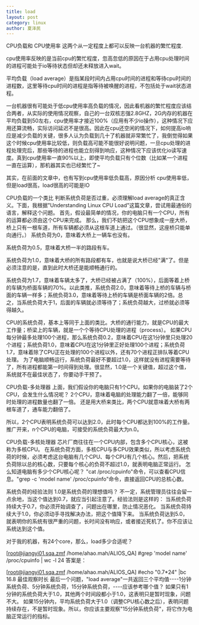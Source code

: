 ```yaml
---
title: load
layout: post
category: linux
author: 夏泽民
---
```

CPU负载和 CPU使用率
这两个从一定程度上都可以反映一台机器的繁忙程度.

cpu使用率反映的是当前cpu的繁忙程度，忽高忽低的原因在于占用cpu处理时间的进程可能处于io等待状态但却还未释放进入wait。

平均负载（load average）是指某段时间内占用cpu时间的进程和等待cpu时间的进程数，这里等待cpu时间的进程是指等待被唤醒的进程，不包括处于wait状态进程。
<!-- more -->
一台机器很有可能处于低cpu使用率高负载的情况，因此看机器的繁忙程度应该结合两者，从实际的使用情况观察，自己的一台双核志强2.8GHZ，2G内存的机器在平均负载到50左右，cpu使用率才接近100%（应用有不少io操作），这种情况下应用还算流畅，实际访问延迟不是很高。因此在cpu还空闲的情况下，如何提高io响应是减少负载的关键，很多人认为负载到几十了机器就非常繁忙了，我倒觉得如果这个时候cpu使用率比较低，则负载高可能不能很好说明问题，一旦cpu处理的进程处理完后，那些等待的进程也能立刻得到响应，这种情况下应该优化io读写速度。真到cpu使用率一直90%以上，即使平均负载只有个位数（比如某一个进程一直在运算），那机器其实也已经繁忙了~

其实，在前面的文章中，也有写到cpu使用率低负载高，原因分析 cpu使用率低，但是load很高，load很高的可能是IO

CPU负载的一个类比
判断系统负荷是否过重，必须理解load average的真正含义。下面，我根据"Understanding Linux CPU Load"这篇文章，尝试用最通俗的语言，解释这个问题。
首先，假设最简单的情况，你的电脑只有一个CPU，所有的运算都必须由这个CPU来完成。
那么，我们不妨把这个CPU想象成一座大桥，桥上只有一根车道，所有车辆都必须从这根车道上通过。（很显然，这座桥只能单向通行。）
系统负荷为0，意味着大桥上一辆车也没有。

系统负荷为0.5，意味着大桥一半的路段有车。

系统负荷为1.0，意味着大桥的所有路段都有车，也就是说大桥已经"满"了。但是必须注意的是，直到此时大桥还是能顺畅通行的。

系统负荷为1.7，意味着车辆太多了，大桥已经被占满了（100%），后面等着上桥的车辆为桥面车辆的70%。以此类推，系统负荷2.0，意味着等待上桥的车辆与桥面的车辆一样多；系统负荷3.0，意味着等待上桥的车辆是桥面车辆的2倍。总之，当系统负荷大于1，后面的车辆就必须等待了；系统负荷越大，过桥就必须等得越久。

CPU的系统负荷，基本上等同于上面的类比。大桥的通行能力，就是CPU的最大工作量；桥梁上的车辆，就是一个个等待CPU处理的进程（process）。
如果CPU每分钟最多处理100个进程，那么系统负荷0.2，意味着CPU在这1分钟里只处理20个进程；系统负荷1.0，意味着CPU在这1分钟里正好处理100个进程；系统负荷1.7，意味着除了CPU正在处理的100个进程以外，还有70个进程正排队等着CPU处理。
为了电脑顺畅运行，系统负荷最好不要超过1.0，这样就没有进程需要等待了，所有进程都能第一时间得到处理。很显然，1.0是一个关键值，超过这个值，系统就不在最佳状态了，你要动手干预了。

CPU负载-多处理器
上面，我们假设你的电脑只有1个CPU。如果你的电脑装了2个CPU，会发生什么情况呢？
2个CPU，意味着电脑的处理能力翻了一倍，能够同时处理的进程数量也翻了一倍。
还是用大桥来类比，两个CPU就意味着大桥有两根车道了，通车能力翻倍了。

所以，2个CPU表明系统负荷可以达到2.0，此时每个CPU都达到100%的工作量。推广开来，n个CPU的电脑，可接受的系统负荷最大为n.0。

CPU负载-多核处理器
芯片厂商往往在一个CPU内部，包含多个CPU核心，这被称为多核CPU。
在系统负荷方面，多核CPU与多CPU效果类似，所以考虑系统负荷的时候，必须考虑这台电脑有几个CPU、每个CPU有几个核心。然后，把系统负荷除以总的核心数，只要每个核心的负荷不超过1.0，就表明电脑正常运行。
怎么知道电脑有多少个CPU核心呢？
"cat /proc/cpuinfo"命令，可以查看CPU信息。"grep -c 'model name' /proc/cpuinfo"命令，直接返回CPU的总核心数。

系统负荷的经验法则
1.0是系统负荷的理想值吗？
不一定，系统管理员往往会留一点余地，当这个值达到0.7，就应当引起注意了。经验法则是这样的：
当系统负荷持续大于0.7，你必须开始调查了，问题出在哪里，防止情况恶化。
当系统负荷持续大于1.0，你必须动手寻找解决办法，把这个值降下来。
当系统负荷达到5.0，就表明你的系统有很严重的问题，长时间没有响应，或者接近死机了。你不应该让系统达到这个值。

对于我的机器，有24个core，那么，load多少合适呢？

[root@jiangyi01.sqa.zmf /home/ahao.mah/ALIOS_QA]
#grep 'model name' /proc/cpuinfo | wc -l
24
答案是：

[root@jiangyi01.sqa.zmf /home/ahao.mah/ALIOS_QA]
#echo "0.7*24" |bc
16.8
最佳观察时长
最后一个问题，"load average"一共返回三个平均值----1分钟系统负荷、5分钟系统负荷，15分钟系统负荷，----应该参考哪个值？
如果只有1分钟的系统负荷大于1.0，其他两个时间段都小于1.0，这表明只是暂时现象，问题不大。
如果15分钟内，平均系统负荷大于1.0（调整CPU核心数之后），表明问题持续存在，不是暂时现象。所以，你应该主要观察"15分钟系统负荷"，将它作为电脑正常运行的指标。
